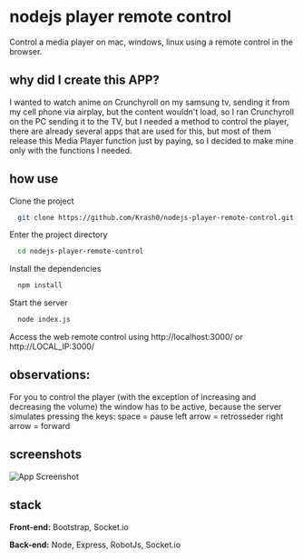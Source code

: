 # nodejs player remote control

Control a media player on mac, windows, linux using a remote control in the browser.

## why did I create this APP?
I wanted to watch anime on Crunchyroll on my samsung tv, sending it from my cell phone via airplay, but the 
content wouldn't load, so I ran Crunchyroll on the PC sending it to the TV, but I needed a method to control the 
player, there are already several apps that are used for this, but most of them release this Media Player 
function just by paying, so I decided to make mine only with the functions I needed.

## how use

Clone the project

```bash
  git clone https://github.com/Krash0/nodejs-player-remote-control.git
```

Enter the project directory

```bash
  cd nodejs-player-remote-control
```

Install the dependencies

```bash
  npm install
```

Start the server

```bash
  node index.js
```

Access the web remote control using http://localhost:3000/ or http://LOCAL_IP:3000/

## observations:
For you to control the player (with the exception of increasing and decreasing the volume) the window has to be 
active, because the server simulates pressing the keys:
space = pause
left arrow = retrosseder
right arrow = forward

## screenshots

![App Screenshot](https://i.imgur.com/Kd67gjI.png)

## stack

**Front-end:** Bootstrap, Socket.io

**Back-end:** Node, Express, RobotJs, Socket.io
